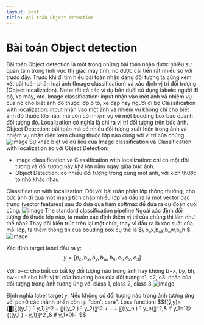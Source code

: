 ```yaml
---
layout: post
title: Bài toán Object detection
---
```


# Bài toán Object detection

Bài toán Object detection là một trong những bài toán nhận được nhiều sự quan tâm trong lĩnh vực thị giác máy tính, nó được cải tiến rất nhiều so với trước đây. Trước khi đi tìm hiểu bài toán nhận dạng đối tượng ta cùng xem xét bài toán phân loại ảnh (Image classification) và xác định vị trí đối trượng (Object localization).
Note: tất cả các ví dụ bên dưới sử dụng labels: người đi bộ, xe máy, oto.
Image classification: input nhận vào một ảnh và nhiệm vụ của nó cho biết ảnh đó thuộc lớp ô tô, xe đạp hay người đi bộ
Classification with localization: input nhận vào một ảnh và nhiệm vụ không chỉ cho biết ảnh đó thuộc lớp nào, mà còn có nhiệm vụ vẽ một bouding box bao quanh đối tượng đó. Localization có nghĩa là chỉ ra vị trí đối tượng trên bức ảnh.
Object Detection: bài toán mà có nhiều đối tượng xuất hiện trong ảnh và nhiệm vụ nhận diện xem chúng thuộc lớp nào cùng với vị trí của chúng.
![image](https://user-images.githubusercontent.com/79956682/172671341-37f9aab5-feb5-44a7-a4e3-695b00c09696.png)
Sự khác biệt về dữ liệu của Image classification và Classification with localization so với Object Detection:
-	Image classification và Classification with localization: chỉ có một đối tượng và đối tượng này khá lớn nằm ngay giữa bức ảnh.
-	Object Detection: có nhiều đối tượng trong cùng một ảnh, với kích thước to nhỏ khác nhau

Classification with localization:
Đối với bài toán phân lớp thông thường, cho bức ảnh đi qua một mạng tích chập nhiều lớp và đầu ra là một vector đặc trưng (vector features) sau đó đưa qua hàm softmax để đưa ra dự đoán cuối cùng.
![image](https://user-images.githubusercontent.com/79956682/172671506-8cf8fd40-da72-4d10-b019-55911a1f2c11.png)
The standard classification pipeline
Ngoài xác định đối tượng đó thuộc lớp nào, ta muốn xác định thêm vị trí của chúng thì làm như thế nào?
Thay đổi kiến trúc trên lại một chút, thay vì đầu ra là xác suất của mỗi lớp, ta thêm thông tin của bouding box cụ thể là $\ b_x,b_y,b_w,b_h $.
![image](https://user-images.githubusercontent.com/79956682/172671543-e7fe36b6-6177-408d-b364-40d85ee9ac59.png)

Xác định target label đầu ra y:
$$ y=[p_c,b_x,b_y,b_w,b_h,c_1,c_2,c_3] $$


Với:
p¬c: cho biết có bất kỳ đối tượng nào trong ảnh hay không 
b¬x, by, bh, bw¬: sẽ cho biết vị trí của bouding box của đối tượng
c1, c2, c3: nhãn của đối tượng trong ảnh tương ứng với class 1, class 2, class 3
![image](https://user-images.githubusercontent.com/79956682/172671619-fc19eff8-37cf-4ee5-881c-de0582702290.png)

Định nghĩa label  target y. Nếu không có đối tượng nào trong ảnh tương ứng với pc=0 các thành phần còn lại  “don’t care”.
Loss function:
$$f(ŷ,y)={█(〖((y_1 ) ̂- y_1)〗^2  + 〖((y_2 ) ̂- y_2)〗^2  + ...+ 〖((y_n ) ̂- y_n)〗^2,& if y_1=1@〖((y_1 ) ̂- y_1)〗^2  ,& if y_1=0)┤ $$
